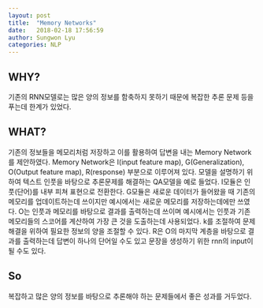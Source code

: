 ```yaml
---
layout: post
title:  "Memory Networks"
date:   2018-02-18 17:56:59
author: Sungwon Lyu
categories: NLP
---
```

## WHY? 
기존의 RNN모델로는 많은 양의 정보를 함축하지 못하기 때문에 복잡한 추론 문제 등을 푸는데 한계가 있었다. 

## WHAT?
기존의 정보들을 메모리처럼 저장하고 이를 활용하여 답변을 내는 Memory Network를 제안하였다. Memory Network은 I(input feature map), G(Generalization), O(Output feature map), R(response) 부분으로 이루어져 있다. 모델을 설명하기 위하여 텍스트 인풋을 바탕으로 추론문제를 해결하는 QA모델을 예로 들었다. I모듈은 인풋(단어)를 내부 피쳐 표현으로 전환한다. G모듈은 새로운 데이터가 들어왔을 때 기존의 메모리를 업데이트하는데 쓰이지만 예시에서는 새로운 메모리를 저장하는데에만 쓰였다. O는 인풋과 메모리를 바탕으로 결과를 출력하는데 쓰이며 예시에서는 인풋과 기존 메모리들의 스코어를 계산하여 가장 큰 것을 도출하는데 사용되었다. k를 조절하여 문제 해결을 위하여 필요한 정보의 양을 조절할 수 있다. R은 O의 마지막 계층을 바탕으로 결과를 출력하는데 답변이 하나의 단어일 수도 있고 문장을 생성하기 위한 rnn의 input이 될 수도 있다.  

## So
복잡하고 많은 양의 정보를 바탕으로 추론해야 하는 문제들에서 좋은 성과를 거두었다. 